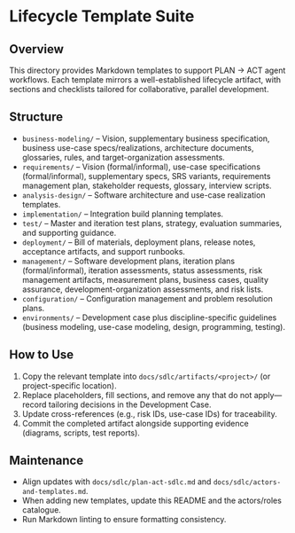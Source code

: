 # Lifecycle Template Suite

## Overview
This directory provides Markdown templates to support PLAN → ACT agent workflows. Each template mirrors a well-established lifecycle artifact, with sections and checklists tailored for collaborative, parallel development.

## Structure
- `business-modeling/` – Vision, supplementary business specification, business use-case specs/realizations, architecture documents, glossaries, rules, and target-organization assessments.
- `requirements/` – Vision (formal/informal), use-case specifications (formal/informal), supplementary specs, SRS variants, requirements management plan, stakeholder requests, glossary, interview scripts.
- `analysis-design/` – Software architecture and use-case realization templates.
- `implementation/` – Integration build planning templates.
- `test/` – Master and iteration test plans, strategy, evaluation summaries, and supporting guidance.
- `deployment/` – Bill of materials, deployment plans, release notes, acceptance artifacts, and support runbooks.
- `management/` – Software development plans, iteration plans (formal/informal), iteration assessments, status assessments, risk management artifacts, measurement plans, business cases, quality assurance, development-organization assessments, and risk lists.
- `configuration/` – Configuration management and problem resolution plans.
- `environments/` – Development case plus discipline-specific guidelines (business modeling, use-case modeling, design, programming, testing).


## How to Use
1. Copy the relevant template into `docs/sdlc/artifacts/<project>/` (or project-specific location).
2. Replace placeholders, fill sections, and remove any that do not apply—record tailoring decisions in the Development Case.
3. Update cross-references (e.g., risk IDs, use-case IDs) for traceability.
4. Commit the completed artifact alongside supporting evidence (diagrams, scripts, test reports).

## Maintenance
- Align updates with `docs/sdlc/plan-act-sdlc.md` and `docs/sdlc/actors-and-templates.md`.
- When adding new templates, update this README and the actors/roles catalogue.
- Run Markdown linting to ensure formatting consistency.

